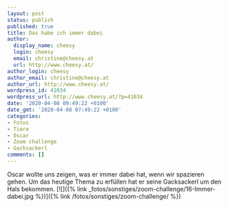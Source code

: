 ```yaml
---
layout: post
status: publish
published: true
title: Das habe ich immer dabei
author:
  display_name: cheesy
  login: cheesy
  email: christine@cheesy.at
  url: http://www.cheesy.at/
author_login: cheesy
author_email: christine@cheesy.at
author_url: http://www.cheesy.at/
wordpress_id: 41034
wordpress_url: http://www.cheesy.at/?p=41034
date: '2020-04-08 09:49:22 +0100'
date_gmt: '2020-04-08 07:49:22 +0100'
categories:
- Fotos
- Tiere
- Oscar
- Zoom challenge
- Gacksackerl
comments: []
---
```

Oscar wollte uns zeigen, was er immer dabei hat, wenn wir spazieren gehen. Um das heutige Thema zu erfüllen hat er seine Gacksackerl um den Hals bekommen.
[![]({% link _fotos/sonstiges/zoom-challenge/16-Immer-dabei.jpg %})]({% link /fotos/sonstiges/zoom-challenge/ %})
